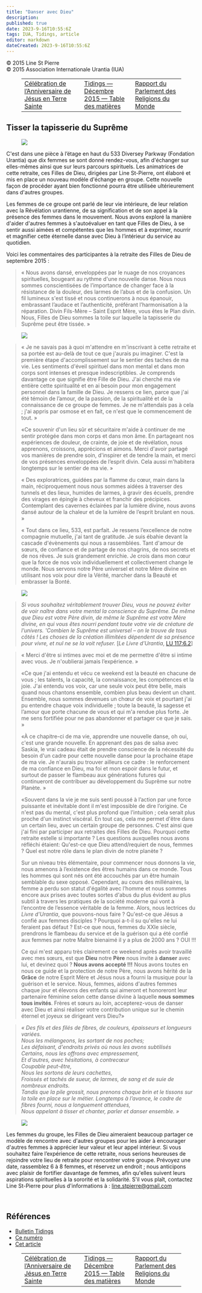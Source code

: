 ```yaml
---
title: "Danser avec Dieu"
description: 
published: true
date: 2023-9-16T10:55:6Z
tags: IUA, Tidings, article
editor: markdown
dateCreated: 2023-9-16T10:55:6Z
---
```


<p class="v-card v-sheet theme--light grey lighten-3 px-2">© 2015 Line St Pierre<br>© 2015 Association Internationale Urantia (IUA)</p>
<figure class="table chapter-navigator">
  <table>
    <tbody>
      <tr>
        <td>
        <a href="/fr/article/Diane_Labrecque/jesus_birthday_in_his_homeland">
          <span class="mdi mdi-arrow-left-drop-circle"></span><span class="pl-2">Célébration de l’Anniversaire de Jésus en Terre Sainte</span>
        </a>
        </td>
        <td>
        <a href="/fr/index/articles_iua_tidings#tidings-décembre-2015">
          <span class="mdi mdi-book-open-variant"></span><span class="pl-2">Tidings — Décembre 2015 — Table des matières</span>
        </a>
        </td>
        <td>
        <a href="/fr/article/James_Woodward/parliament_of_worlds_religions_report">
          <span class="pr-2">Rapport du Parlement des Religions du Monde</span><span class="mdi mdi-arrow-right-drop-circle"></span>
        </a>
        </td>
      </tr>
    </tbody>
  </table>
</figure>



## Tisser la tapisserie du Suprême

<figure id="Figure_1" class="image urantiapedia image-style-align-left">
<img src="/image/article/IUA_Tidings/Womens-retreat-6-300x225.jpg">
</figure>

C'est dans une pièce à l’étage en haut du 533 Diversey Parkway (Fondation Urantia) que dix femmes se sont donné rendez-vous, afin d'échanger sur elles-mêmes ainsi que sur leurs parcours spirituels. Les animatrices de cette retraite, ces Filles de Dieu, dirigées par Line St-Pierre, ont élaboré et mis en place un nouveau modèle d'échange en groupe. Cette nouvelle façon de procéder ayant bien fonctionné pourra être utilisée ultérieurement dans d'autres groupes.

Les femmes de ce groupe ont parlé de leur vie intérieure, de leur relation avec la Révélation urantienne, de sa signification et de son appel à la présence des femmes dans le mouvement. Nous avons exploré la manière d'aider d'autres femmes à s'autoévaluer en tant que Filles de Dieu, à se sentir aussi aimées et compétentes que les hommes et à exprimer, nourrir et magnifier cette éternelle danse avec Dieu à l’intérieur du service au quotidien.
<br style="clear:both;"/>

Voici les commentaires des participantes à la retraite des Filles de Dieu de septembre 2015 :

> « Nous avons dansé, enveloppées par le nuage de nos croyances spirituelles, bougeant au rythme d'une nouvelle danse. Nous nous sommes conscientisées de l’importance de changer face à la résistance de la douleur, des larmes de l’abus et de la confusion. Un fil lumineux s'est tissé et nous continuerons à nous épanouir, embrassant l’audace et l’authenticité, préférant l’harmonisation à la réparation. Divin Fils-Mère – Saint Esprit Mère, vous êtes le Plan divin. Nous, Filles de Dieu sommes la toile sur laquelle la tapisserie du Suprême peut être tissée. »

<figure id="Figure_2" class="image urantiapedia">
<img src="/image/article/IUA_Tidings/Womens-retreat-1-300x225.jpg">
</figure>

> « Je ne savais pas à quoi m'attendre en m'inscrivant à cette retraite et sa portée est au-delà de tout ce que j'aurais pu imaginer. C'est la première étape d'accomplissement sur le sentier des taches de ma vie. Les sentiments d'éveil spirituel dans mon mental et dans mon corps sont intenses et presque indescriptibles. Je comprends davantage ce que signifie être Fille de Dieu. J'ai cherché ma vie entière cette spiritualité et en ai besoin pour mon engagement personnel dans la famille de Dieu. Je ressens ce lien, parce que j'ai été témoin de l’amour, de la passion, de la spiritualité et de la connaissance de ce groupe de femmes. Je ne m'attendais pas à cela ; j'ai appris par osmose et en fait, ce n'est que le commencement de tout. »
> 
> «Ce souvenir d'un lieu sûr et sécuritaire m'aide à continuer de me sentir protégée dans mon corps et dans mon âme. En partageant nos expériences de douleur, de crainte, de joie et de révélation, nous apprenons, croissons, apprécions et aimons. Merci d'avoir partagé vos manières de prendre soin, d'inspirer et de tendre la main, et merci de vos présences enveloppées de l’esprit divin. Cela aussi m'habitera longtemps sur le sentier de ma vie. »
> 
> « Des exploratrices, guidées par la flamme du cœur, main dans la main, réciproquement nous nous sommes aidées à traverser des tunnels et des lieux, humides de larmes, à gravir des écueils, prendre des virages en épingle à cheveux et franchir des précipices. Contemplant des cavernes éclairées par la lumière divine, nous avons dansé autour de la chaleur et de la lumière de l’esprit brulant en nous. »
> 
> « Tout dans ce lieu, 533, est parfait. Je ressens l’excellence de notre compagnie mutuelle, j'ai tant de gratitude. Je suis ébahie devant la cascade d'évènements qui nous a rassemblées. Tant d'amour de sœurs, de confiance et de partage de nos chagrins, de nos secrets et de nos rêves. Je suis grandement enrichie. Je crois dans mon cœur que la force de nos voix individuellement et collectivement change le monde. Nous servons notre Père universel et notre Mère divine en utilisant nos voix pour dire la Vérité, marcher dans la Beauté et embrasser la Bonté.

<figure id="Figure_3" class="image urantiapedia">
<img src="/image/article/IUA_Tidings/Womens-retreat-2-300x225.jpg">
</figure>

> _Si vous souhaitez véritablement trouver Dieu, vous ne pouvez éviter de voir naître dans votre mental la conscience du Suprême. De même que Dieu est votre Père divin, de même le Suprême est votre Mère divine, en qui vous êtes nourri pendant toute votre vie de créature de l’univers. 'Combien le Suprême est universel – on le trouve de tous côtés ! Les choses de la création illimitées dépendent de sa présence pour vivre, et nul ne se la voit refuser._ <a id="a67_392"></a>[_Le Livre d'Urantia_, [LU 117:6.2](/fr/The_Urantia_Book/117#p6_2)]

> « Merci d'être si intimes avec moi et de me permettre d'être si intime avec vous. Je n'oublierai jamais l’expérience. »
> 
> «Ce que j'ai entendu et vécu ce weekend est la beauté en chacune de vous ; les talents, la capacité, la connaissance, les compétences et la joie. J'ai entendu vos voix, car une seule voix peut être belle, mais quand nous chantons ensemble, combien plus beau devient un chant. Ensemble, nous sommes devenues un chœur de voix et pourtant j'ai pu entendre chaque voix individuelle ; toute la beauté, la sagesse et l’amour que porte chacune de vous et qui m'a rendue plus forte. Je me sens fortifiée pour ne pas abandonner et partager ce que je sais. »
> 
> «À ce chapitre-ci de ma vie, apprendre une nouvelle danse, oh oui, c'est une grande nouvelle. En apprenant des pas de salsa avec Saskia, le vrai cadeau était de prendre conscience de la nécessité du besoin d'un cadre pour cette nouvelle danse pour la prochaine étape de ma vie. Je n'aurais pu trouver ailleurs ce cadre : le renforcement de ma confiance en Dieu, ma foi et mon espoir dans le futur, et surtout de passer le flambeau aux générations futures qui continueront de contribuer au développement du Suprême sur notre Planète. »
> 
> «Souvent dans la vie je me suis senti poussé à l’action par une force puissante et inévitable dont il m'est impossible de dire l’origine. Ce n'est pas du mental, c'est plus profond que l’intuition ; cela serait plus proche d'un instinct viscéral. En tout cas, cela me permet d'être dans un certain lieu, avec un certain groupe de personnes. C'est ainsi que j'ai fini par participer aux retraites des Filles de Dieu. Pourquoi cette retraite estelle si importante ? Les questions auxquelles nous avons réfléchi étaient: Qu'est-ce que Dieu attend/requiert de nous, femmes ? Quel est notre rôle dans le plan divin de notre planète ?
> 
> Sur un niveau très élémentaire, pour commencer nous donnons la vie, nous amenons à l’existence des êtres humains dans ce monde. Tous les hommes qui sont nés ont été accouchés par un être humain semblable du sexe opposé. Cependant, au cours des millénaires, la femme a perdu son statut d'égalité avec l’homme et nous sommes encore aux prises avec toutes sortes d'abus du plus évident au plus subtil à travers les pratiques de la société moderne qui vont à l’encontre de l’essence véritable de la femme. Alors, nous lectrices du _Livre d'Urantia_, que pouvons-nous faire ? Qu'est-ce que Jésus a confié aux femmes disciples ? Pourquoi a-t-il su qu'elles ne lui feraient pas défaut ? Est-ce que nous, femmes du XXIe siècle, prendrons le flambeau du service et de la guérison qui a été confié aux femmes par notre Maître bienaimé il y a plus de 2000 ans ? OUI !!!
> 
> Ce qui m'est apparu très clairement ce weekend après avoir travaillé avec mes sœurs, est que **Dieu** notre **Père** nous invite à **danser** avec lui, et devinez quoi ? **Nous avons accepté !!!** Nous avons toutes en nous ce guide et la protection de notre Père, nous avons hérité de la **Grâce** de notre Esprit Mère et Jésus nous a fourni la musique pour la guérison et le service. Nous, femmes, aidons d'autres femmes chaque jour et élevons des enfants qui aimeront et honoreront leur partenaire féminine selon cette danse divine à laquelle **nous sommes tous invités**. Frères et sœurs au loin, accepterez-vous de danser avec Dieu et ainsi réaliser votre contribution unique sur le chemin éternel et joyeux se dirigeant vers Dieu?»

> _« Des fils et des filés de fibres, de couleurs, épaisseurs et longueurs variées._<br>
> _Nous les mélangeons, les sortant de nos poches;_<br>
> _Les défaisant, d'endroits privés où nous les avons subtilisés_<br>
> _Certains, nous les offrons avec empressement,_<br>
> _Et d'autres, avec hésitations, à contrecœur_<br>
> _Coupable peut-être,_<br>
> _Nous les sortons de leurs cachettes,_<br>
> _Froissés et tachés de sueur, de larmes, de sang et de suie de nombreux endroits._<br>
> _Tandis que la pile grossit, nous prenons chaque brin et le tissons sur la toile en place sur le métier. Longtemps à l’avance, le cadre de fibres fourni, nous a longuement attendues,_<br>
> _Nous appelant à tisser et chanter, parler et danser ensemble. »_<br>

<figure id="Figure_4" class="image urantiapedia image-style-align-right">
<img src="/image/article/IUA_Tidings/Womens-retreat-7-300x225.jpg">
</figure>

Les femmes du groupe, les Filles de Dieu aimeraient beaucoup partager ce modèle de rencontre avec d'autres groupes pour les aider à encourager d'autres femmes à apprécier leur valeur et leur appel intérieur. Si vous souhaitez faire l’expérience de cette retraite, nous serions heureuses de rejoindre votre lieu de retraite pour rencontrer votre groupe. Prévoyez une date, rassemblez 6 à 8 femmes, et réservez un endroit ; nous anticipons avec plaisir de fortifier davantage de femmes, afin qu'elles suivent leurs aspirations spirituelles à la sororité et la solidarité. S'il vous plaît, contactez Line St-Pierre pour plus d'informations à : [line.stpierre@gmail.com](mailto:line.stpierre@gmail.com)

<br style="clear:both;"/>

## Références

- [Bulletin Tidings](https://urantia-association.org/newsletter/ncategory/tidings-fr/?lang=fr)
- [Ce numéro](https://urantia-association.org/newsletter/tidings-december-2015/)
- [Cet article](https://urantia-association.org/dancing-with-god)



<figure class="table chapter-navigator">
  <table>
    <tbody>
      <tr>
        <td>
        <a href="/fr/article/Diane_Labrecque/jesus_birthday_in_his_homeland">
          <span class="mdi mdi-arrow-left-drop-circle"></span><span class="pl-2">Célébration de l’Anniversaire de Jésus en Terre Sainte</span>
        </a>
        </td>
        <td>
        <a href="/fr/index/articles_iua_tidings#tidings-décembre-2015">
          <span class="mdi mdi-book-open-variant"></span><span class="pl-2">Tidings — Décembre 2015 — Table des matières</span>
        </a>
        </td>
        <td>
        <a href="/fr/article/James_Woodward/parliament_of_worlds_religions_report">
          <span class="pr-2">Rapport du Parlement des Religions du Monde</span><span class="mdi mdi-arrow-right-drop-circle"></span>
        </a>
        </td>
      </tr>
    </tbody>
  </table>
</figure>
